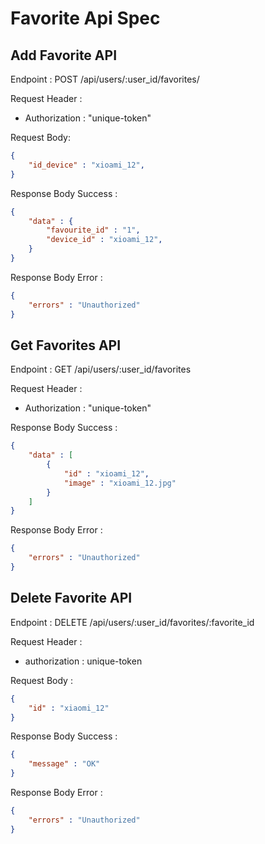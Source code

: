 # Favorite Api Spec

## Add Favorite API

Endpoint : POST /api/users/:user_id/favorites/

Request Header :
- Authorization : "unique-token"


Request Body:
```json
{
    "id_device" : "xioami_12",
}
```
Response Body Success :
```json
{
    "data" : {
        "favourite_id" : "1",
        "device_id" : "xioami_12",
    }
}
```

Response Body Error :
```json
{
    "errors" : "Unauthorized"
}
```


## Get Favorites API

Endpoint : GET /api/users/:user_id/favorites

Request Header :
- Authorization : "unique-token"

Response Body Success :
```json
{
    "data" : [
        {
            "id" : "xioami_12",
            "image" : "xioami_12.jpg"
        }
    ]
}
```



Response Body Error :
```json
{
    "errors" : "Unauthorized"
}
```


## Delete Favorite API

Endpoint : DELETE /api/users/:user_id/favorites/:favorite_id

Request Header :
- authorization : unique-token

Request Body :
```json
{
    "id" : "xiaomi_12"
}
```

Response Body Success :
```json
{
    "message" : "OK"
}
```

Response Body Error :
```json
{
    "errors" : "Unauthorized"
}
```